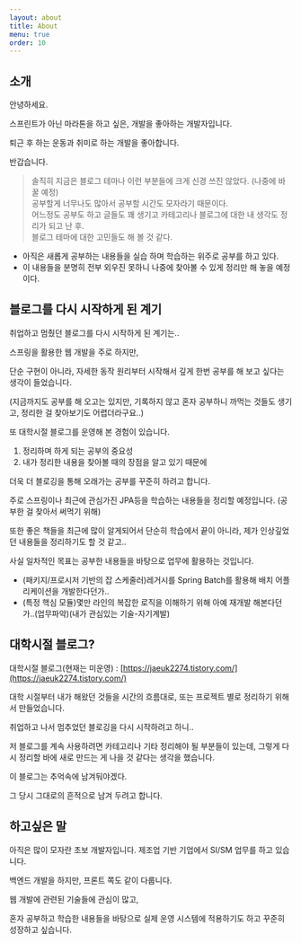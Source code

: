 ```yaml
---
layout: about
title: About
menu: true
order: 10
---
```


## 소개

안녕하세요. 

스프린트가 아닌 마라톤을 하고 싶은, 개발을 좋아하는 개발자입니다.

퇴근 후 하는 운동과 취미로 하는 개발을 좋아합니다.

반갑습니다.

>솔직히 지금은 블로그 테마나 이런 부분들에 크게 신경 쓰진 않았다. (나중에 바꿀 예정)       
공부할게 너무나도 많아서 공부할 시간도 모자라기 때문이다.        
어느정도 공부도 하고 글들도 꽤 생기고 카테고리나 블로그에 대한 내 생각도 정리가 되고 난 후.        
블로그 테마에 대한 고민들도 해 볼 것 같다.          

- 아직은 새롭게 공부하는 내용들을 실습 하며 학습하는 위주로 공부를 하고 있다.      
- 이 내용들을 분명히 전부 외우진 못하니 나중에 찾아볼 수 있게 정리만 해 놓을 예정이다.         


## 블로그를 다시 시작하게 된 계기 

취업하고 멈췄던 블로그를 다시 시작하게 된 계기는.. 

스프링을 활용한 웹 개발을 주로 하지만,    

단순 구현이 아니라, 자세한 동작 원리부터 시작해서 깊게 한번 공부를 해 보고 싶다는 생각이 들었습니다.     

(지금까지도 공부를 해 오고는 있지만, 기록하지 않고 혼자 공부하니 까먹는 것들도 생기고, 정리한 걸 찾아보기도 어렵더라구요..)    

또 대학시절 블로그를 운영해 본 경험이 있습니다.

1. 정리하며 하게 되는 공부의 중요성
2. 내가 정리한 내용을 찾아볼 때의 장점을 알고 있기 때문에   

더욱 더 블로깅을 통해 오래가는 공부를 꾸준히 하려고 합니다.             

주로 스프링이나 최근에 관심가진 JPA등을 학습하는 내용들을 정리할 예정입니다. (공부한 걸 찾아서 써먹기 위해)

또한 좋은 책들을 최근에 많이 알게되어서 단순히 학습에서 끝이 아니라, 제가 인상깊었던 내용들을 정리하기도 할 것 같고..

사실 일차적인 목표는 공부한 내용들을 바탕으로 업무에 활용하는 것입니다.

- (패키지/프로시저 기반의 잡 스케줄러)레거시를 Spring Batch를 활용해 배치 어플리케이션을 개발한다던가..
- (특정 핵심 모듈)몇만 라인의 복잡한 로직을 이해하기 위해 아예 재개발 해본다던가..(업무파악)(내가 관심있는 기술-자기계발)


## 대학시절 블로그?

대학시절 블로그(현재는 미운영) : [https://jaeuk2274.tistory.com/](https://jaeuk2274.tistory.com/)

대학 시절부터 내가 해왔던 것들을 시간의 흐름대로, 또는 프로젝트 별로 정리하기 위해서 만들었습니다.

취업하고 나서 멈추었던 블로깅을 다시 시작하려고 하니..

저 블로그를 계속 사용하려면 카테고리나 기타 정리해야 될 부분들이 있는데, 그렇게 다시 정리할 바에 새로 만드는 게 나을 것 같다는 생각을 했습니다.

이 블로그는 추억속에 남겨둬야겠다.

그 당시 그대로의 흔적으로 남겨 두려고 합니다.



## 하고싶은 말

아직은 많이 모자란 초보 개발자입니다. 제조업 기반 기업에서 SI/SM 업무를 하고 있습니다.  

백엔드 개발을 하지만, 프론트 쪽도 같이 다룹니다.

웹 개발에 관련된 기술들에 관심이 많고, 

혼자 공부하고 학습한 내용들을 바탕으로 실제 운영 시스템에 적용하기도 하고 꾸준히 성장하고 싶습니다.           
